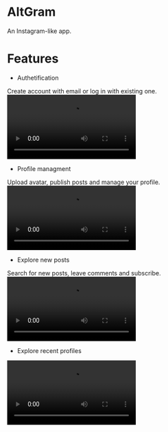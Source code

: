 # AltGram
An Instagram-like app.

# Features
- Authetification

Create account with email or log in with existing one.
<video src='https://user-images.githubusercontent.com/48180766/163066874-1de47bd4-1b31-4624-8912-dc8e0058c1c3.mov'/>
- Profile managment

Upload avatar, publish posts and manage your profile.
<video src='https://user-images.githubusercontent.com/48180766/163067036-75f18089-fe3e-40c4-b928-95735b228e33.mov'/>
- Explore new posts

Search for new posts, leave comments and subscribe.
<video src='https://user-images.githubusercontent.com/48180766/163067256-772c459f-1ce3-4368-b6bd-d72b839bf3bb.mov'/>
- Explore recent profiles

<video src='https://user-images.githubusercontent.com/48180766/163067496-2d4221ab-f454-44a8-ac70-4ad0f5de7051.mov'/>
